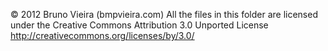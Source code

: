 © 2012 Bruno Vieira (bmpvieira.com)
All the files in this folder are licensed under the Creative Commons Attribution 3.0 Unported License
http://creativecommons.org/licenses/by/3.0/
